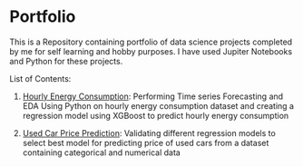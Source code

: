 # Portfolio

This is a Repository containing portfolio of data science projects completed by me for self learning and hobby purposes. I have used Jupiter Notebooks and Python for these projects.

List of Contents:

1. [Hourly Energy Consumption](https://github.com/saifs1315/Data-Science-Portfolio/blob/main/Hourly%20Energy%20Consumption/Time%20Series%20Forecasting%20using%20XGBoost.ipynb): Performing Time series Forecasting and EDA Using Python on hourly energy consumption dataset and creating a regression model using XGBoost to predict hourly energy consumption

2. [Used Car Price Prediction](https://github.com/saifs1315/Data-Science-Portfolio/blob/main/Used%20Car%20Prediction/Used%20Car%20Prediction.ipynb): Validating different regression models to select best model for predicting price of used cars from a dataset containing categorical and numerical data
